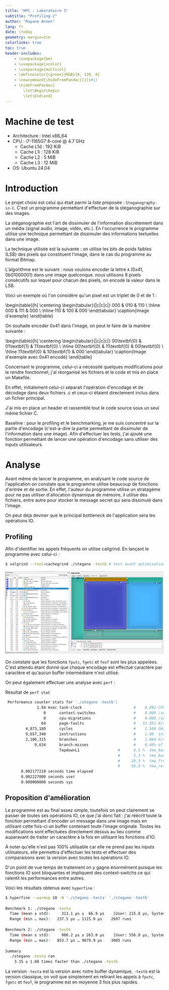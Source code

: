 ```yaml
---
title: "HPC - Laboratoire 5"
subtitle: "Profiling 2"
author: "Rayane Annen"
lang: fr
date: \today
geometry: margin=2cm
colorlinks: true
toc: true
header-includes:
    - \usepackage{bm}
    - \usepackage{xcolor}
    - \usepackage{multicol}
    - \definecolor{cgreen}{RGB}{0, 120, 0}
    - \newcommand{\hideFromPandoc}[1]{#1}
    - \hideFromPandoc{
        \let\Begin\begin
        \let\End\end}
---
```


# Machine de test

- Architecture : Intel x86_64
- CPU : i7-1165G7 8-core @ 4.7 GHz
  - Cache L1d : 192 KiB
  - Cache L1i : 128 KiB
  - Cache L2 : 5 MiB
  - Cache L3 : 12 MiB
- OS: Ubuntu 24.04

# Introduction

Le projet choisi est celui qui était parmi la liste proposée : `Steganography-in-C`. C'est un programme permettant d'effectuer de la stéganographie sur des images. 

La stéganographie est l'art de dissimuler de l'information discrètement dans un média (signal audio, image, vidéo, etc.). En l'occurrence le programme utilise une technique permettant de dissimuler des informations textuelles dans une image. 

La technique utilisée est la suivante : on utilise les bits de poids faibles (LSB) des pixels qui constituent l'image, dans le cas du programme au format Bitmap.

L'algorithme est le suivant : nous voulons encoder la lettre `A` (0x41, 0b01000001) dans une image quelconque. nous utilisons 8 pixels consécutifs sur lequel pour chacun des pixels, on encode la valeur dans le LSB.

Voici un exemple où l'on considère qu'un pixel est un triplet de 0 et de 1 :

\begin{table}[h]
    \centering
    \begin{tabular}{|c|c|c|}
    000 & 010 & 110 \\  \hline
    000 & 111 & 000 \\  \hline
    110 & 100 & 000 
    \end{tabular}
    \caption{Image d'exemple}
\end{table}

On souhaite encoder 0x41 dans l'image, on peut le faire de la manière suivante : 

\begin{table}[h]
    \centering
    \begin{tabular}{|c|c|c|}
    00\textbf{0} & 01\textbf{1} & 11\textbf{0} \\  \hline
    00\textbf{0} & 11\textbf{0} & 00\textbf{0} \\  \hline
    11\textbf{0} & 10\textbf{1} & 000 
    \end{tabular}
    \caption{Image d'exemple avec 0x41 encodé}
\end{table}

Concernant le programme, celui-ci a nécessité quelques modifications pour le rendre fonctionnel, j'ai réorganisé les fichiers et le code et mis en place un Makefile.

En effet, initialement celui-ci séparait l'opération d'encodage et de décodage dans deux fichiers .c et ceux-ci étaient directement inclus dans un fichier principal.

J'ai mis en place un header et rassemblé tout le code source sous un seul même fichier C.

Baseline : pour le profiling et le benchmarking, je me suis concentré sur la partie d'encodage (c'est-à-dire la partie permettant de dissimuler de l'information dans une image). Afin d'effectuer les tests, j'ai ajouté une fonction permettant de lancer une opération d'encodage sans utiliser des inputs utilisateurs.

# Analyse

Avant même de lancer le programme, en analysant le code source de l'application on constate que le programme utilise beaucoup de fonctions d'entrée et de sortie. En effet, l'auteur du programme utilise un stratagème pour ne pas utiliser d'allocation dynamique de mémoire, il utilise des fichiers, entre autre pour stocker le message secret qui sera dissimulé dans l'image.

On peut déjà deviner que le principal bottleneck de l'application sera les opérations IO. 

## Profiling

Afin d'identifier les appels fréquents on utilise callgrind. En lançant le programme avec celui-ci :

```sh
$ valgrind --tool=cachegrind ./stegano -testb # test avant optimisation
```

![Callgrind Callee map](./figures/callgrind-1.png)

On constate que les fonctions `fputc`, `fgetc` et `feof` sont les plus appelées. C'est attendu étant donné que chaque encodage est effectué caractère par caractère et qu'aucun buffer intermédiaire n'est utilisé.

On peut également effectuer une analyse avec `perf` : 

Résultat de `perf stat`

```sh
 Performance counter stats for './stegano -testb':
              1.94 msec task-clock                       #    0.892 CPUs utilized
                 0      context-switches                 #    0.000 /sec
                 0      cpu-migrations                   #    0.000 /sec
                64      page-faults                      #   32.951 K/sec
         4,873,180      cycles                           #    2.509 GHz
         9,657,340      instructions                     #    1.98  insn per cycle
         2,106,315      branches                         #    1.084 G/sec
             9,634      branch-misses                    #    0.46% of all branches
                        TopdownL1                 #      8.5 %  tma_backend_bound
                                                  #      5.3 %  tma_bad_speculation
                                                  #     29.3 %  tma_frontend_bound
                                                  #     56.9 %  tma_retiring
       0.002177210 seconds time elapsed
       0.002227000 seconds user
       0.000000000 seconds sys
```

## Proposition d'amélioration

Le programme est au final assez simple, toutefois on peut clairement se passer de toutes ses opérations IO, ce que j'ai donc fait : j'ai réécrit toute la fonction permettant d'encoder un message dans une image mais en utilisant cette fois-ci un buffer contenant toute l'image originale. Toutes les modifications sont effectuées directement dessus au lieu comme auparavant de traiter un caractère à la fois en utilisant les fonctions d'IO.

À noter qu'elle n'est pas 100% utilisable car elle ne prend pas les inputs utilisateurs, elle permettra d'effectuer les tests et effectuer des comparaisons avec la version avec toutes les opérations IO.

D'un point de vue temps de traitement on y gagne énormément puisque les fonctions IO sont bloquantes et impliquent des context-switchs ce qui ralentit les performances entre autres.

Voici les résultats obtenus avec `hyperfine` :

```sh
$ hyperfine --warmup 10 -N './stegano -testa' './stegano -testb'

Benchmark 1: ./stegano -testa
  Time (mean ± std):     313.1 µs ±  66.9 µs    [User: 215.8 µs, System: 71.1 µs]
  Range (min … max):   237.5 µs … 1115.9 µs    2697 runs

Benchmark 2: ./stegano -testb
  Time (mean ± std):     986.2 µs ± 263.0 µs    [User: 556.0 µs, System: 377.5 µs]
  Range (min … max):   853.7 µs … 9679.9 µs    3085 runs

Summary
  ./stegano -testa ran
    3.15 ± 1.08 times faster than ./stegano -testb
```

La version `-testa` est la version avec notre buffer dynamique, `-testb` est la version classique, on voit que simplement en retirant les appels à `fputc`, `fgetc` et `feof`, le programme est en moyenne 3 fois plus rapides.